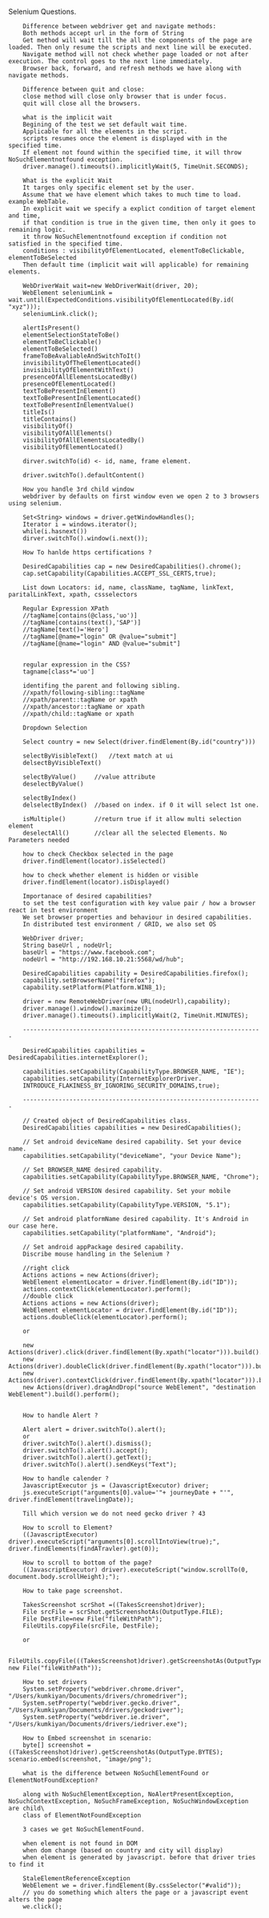 Selenium Questions.

        Difference between webdriver get and navigate methods:
        Both methods accept url in the form of String
        Get method will wait till the all the components of the page are loaded. Then only resume the scripts and next line will be executed.
        Navigate method will not check whether page loaded or not after execution. The control goes to the next line immediately.
        Browser back, forward, and refresh methods we have along with navigate methods.

        Difference between quit and close:
        close method will close only browser that is under focus.
        quit will close all the browsers.

        what is the implicit wait
        Begining of the test we set default wait time.
        Applicable for all the elements in the script.
        scripts resumes once the element is displayed with in the specified time.
        If element not found within the specified time, it will throw NoSuchElementnotfound exception.
        driver.manage().timeouts().implicitlyWait(5, TimeUnit.SECONDS);

        What is the explicit Wait
        It targes only specific element set by the user.
        Assume that we have element which takes to much time to load. example WebTable.
        In explicit wait we specify a explict condition of target element and time,
        if that condition is true in the given time, then only it goes to remaining logic.
        it throw NoSuchElementnotfound exception if condition not satisfied in the specified time.
        conditions : visibilityOfElementLocated, elementToBeClickable, elementToBeSelected
        Then default time (implicit wait will applicable) for remaining elements.

        WebDriverWait wait=new WebDriverWait(driver, 20);
        WebElement seleniumLink = wait.until(ExpectedConditions.visibilityOfElementLocated(By.id( "xyz")));
        seleniumLink.click();

        alertIsPresent()
        elementSelectionStateToBe()
        elementToBeClickable()
        elementToBeSelected()
        frameToBeAvaliableAndSwitchToIt()
        invisibilityOfTheElementLocated()
        invisibilityOfElementWithText()
        presenceOfAllElementsLocatedBy()
        presenceOfElementLocated()
        textToBePresentInElement()
        textToBePresentInElementLocated()
        textToBePresentInElementValue()
        titleIs()
        titleContains()
        visibilityOf()
        visibilityOfAllElements()
        visibilityOfAllElementsLocatedBy()
        visibilityOfElementLocated()

        dirver.switchTo(id) <- id, name, frame element.

        driver.switchTo().defaultContent()

        How you handle 3rd child window
        webdriver by defaults on first window even we open 2 to 3 browsers using selenium.

        Set<String> windows = driver.getWindowHandles();
        Iterator i = windows.iterator();
        while(i.hasnext())
        dirver.switchTo().window(i.next());

        How To hanlde https certifications ?

        DesiredCapabilities cap = new DesiredCapabilities().chrome();
        cap.setCapability(Capabilities.ACCEPT_SSL_CERTS,true);

        List down Locators: id, name, className, tagName, linkText, paritalLinkText, xpath, cssselectors

        Regular Expression XPath
        //tagName[contains(@class,'uo')]
        //tagName[contains(text(),'SAP')]
        //tagName[text()='Hero']
        //tagName[@name="login" OR @value="submit"]
        //tagName[@name="login" AND @value="submit"]


        regular expression in the CSS?
        tagname[class*='uo']

        identifing the parent and following sibling.
        //xpath/following-sibling::tagName
        //xpath/parent::tagName or xpath
        //xpath/ancestor::tagName or xpath
        //xpath/child::tagName or xpath

        Dropdown Selection

        Select country = new Select(driver.findElement(By.id("country")))

        selectByVisibleText()   //text match at ui
        delsectByVisibleText()

        selectByValue()		//value attribute
        deselectByValue()

        selectByIndex()
        delselectByIndex()  //based on index. if 0 it will select 1st one.

        isMultiple() 		//return true if it allow multi selection element
        deselectAll()		//clear all the selected Elements. No Parameters needed

        how to check Checkbox selected in the page
        driver.findElement(locator).isSelected()

        how to check whether element is hidden or visible
        driver.findElement(locator).isDisplayed()

        Importanace of desired capabilities?
        to set the test configuration with key value pair / how a browser react in test environment
        We set browser properties and behaviour in desired capabilities.
        In distributed test environment / GRID, we also set OS

        WebDriver driver;
        String baseUrl , nodeUrl;
        baseUrl = "https://www.facebook.com";
        nodeUrl = "http://192.168.10.21:5568/wd/hub";

        DesiredCapabilities capability = DesiredCapabilities.firefox();
        capability.setBrowserName("firefox");
        capability.setPlatform(Platform.WIN8_1);

        driver = new RemoteWebDriver(new URL(nodeUrl),capability);
        driver.manage().window().maximize();
        driver.manage().timeouts().implicitlyWait(2, TimeUnit.MINUTES);

        -------------------------------------------------------------------

        DesiredCapabilities capabilities = DesiredCapabilities.internetExplorer();

        capabilities.setCapability(CapabilityType.BROWSER_NAME, "IE");
        capabilities.setCapability(InternetExplorerDriver.
        INTRODUCE_FLAKINESS_BY_IGNORING_SECURITY_DOMAINS,true);

        -------------------------------------------------------------------

        // Created object of DesiredCapabilities class.
        DesiredCapabilities capabilities = new DesiredCapabilities();

        // Set android deviceName desired capability. Set your device name.
        capabilities.setCapability("deviceName", "your Device Name");

        // Set BROWSER_NAME desired capability.
        capabilities.setCapability(CapabilityType.BROWSER_NAME, "Chrome");

        // Set android VERSION desired capability. Set your mobile device's OS version.
        capabilities.setCapability(CapabilityType.VERSION, "5.1");

        // Set android platformName desired capability. It's Android in our case here.
        capabilities.setCapability("platformName", "Android");

        // Set android appPackage desired capability.
        Discribe mouse handling in the Selenium ?

        //right click
        Actions actions = new Actions(driver);
        WebElement elementLocator = driver.findElement(By.id("ID"));
        actions.contextClick(elementLocator).perform();
        //double click
        Actions actions = new Actions(driver);
        WebElement elementLocator = driver.findElement(By.id("ID"));
        actions.doubleClick(elementLocator).perform();

        or

        new Actions(driver).click(driver.findElement(By.xpath("locator"))).build().perform();
        new Actions(driver).doubleClick(driver.findElement(By.xpath("locator"))).build().perform();
        new Actions(driver).contextClick(driver.findElement(By.xpath("locator"))).build().perform();
        new Actions(driver).dragAndDrop("source WebElement", "destination WebElement").build().perform();


        How to handle Alert ?

        Alert alert = driver.switchTo().alert();
        or
        driver.switchTo().alert().dismiss();
        driver.switchTo().alert().accept();
        driver.switchTo().alert().getText();
        driver.switchTo().alert().sendKeys("Text");

        How to handle calender ?
        JavascriptExecutor js = (JavascriptExecutor) driver;
        js.executeScript("arguments[0].value='"+ journeyDate + "'", driver.findElement(travelingDate));

        Till which version we do not need gecko driver ? 43

        How to scroll to Element?
        ((JavascriptExecutor) driver).executeScript("arguments[0].scrollIntoView(true);", driver.findElements(findATravler).get(0));

        How to scroll to bottom of the page?
        ((JavascriptExecutor) driver).executeScript("window.scrollTo(0, document.body.scrollHeight);");

        How to take page screenshot.

        TakesScreenshot scrShot =((TakesScreenshot)driver);
        File srcFile = scrShot.getScreenshotAs(OutputType.FILE);
        File DestFile=new File("fileWithPath");
        FileUtils.copyFile(srcFile, DestFile);

        or

        FileUtils.copyFile(((TakesScreenshot)driver).getScreenshotAs(OutputType.FILE), new File("fileWithPath"));

        How to set drivers
        System.setProperty("webdriver.chrome.driver", "/Users/kumkiyan/Documents/drivers/chromedriver");
        System.setProperty("webdriver.gecko.driver", "/Users/kumkiyan/Documents/drivers/geckodriver");
        System.setProperty("webdriver.ie.driver", "/Users/kumkiyan/Documents/drivers/iedriver.exe");

        How to Embed screenshot in scenario:
        byte[] screenshot = ((TakesScreenshot)driver).getScreenshotAs(OutputType.BYTES); scenario.embed(screenshot, "image/png");

        what is the difference between NoSuchElementFound or ElementNotFoundException?

        along with NoSuchElementException, NoAlertPresentException, NoSuchContextException, NoSuchFrameException, NoSuchWindowException are child\
        class of ElementNotFoundException

        3 cases we get NoSuchElementFound.

        when element is not found in DOM
        when dom change (based on country and city will display)
        when element is generated by javascript. before that driver tries to find it

        StaleElementReferenceException
        WebElement we = driver.findElement(By.cssSelector("#valid"));
        // you do something which alters the page or a javascript event alters the page
        we.click();
